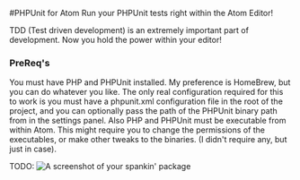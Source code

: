 #PHPUnit for Atom
Run your PHPUnit tests right within the Atom Editor!

TDD (Test driven development) is an extremely important part of development. Now you hold the power within your editor!

### PreReq's
You must have PHP and PHPUnit installed. My preference is HomeBrew, but you can do whatever you like. The only real configuration required for this to work is you must have a phpunit.xml configuration file in the root of the project, and you can optionally pass the path of the PHPUnit binary path from in the settings panel. Also PHP and PHPUnit must be executable from within Atom. This might require you to change the permissions of the executables, or make other tweaks to the binaries. (I didn't require any, but just in case).



TODO:
![A screenshot of your spankin' package](http://i.imgur.com/oFr8HyM.gif?1)
